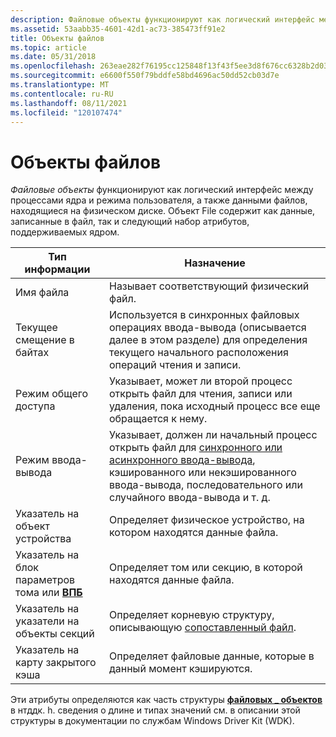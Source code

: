 ```yaml
---
description: Файловые объекты функционируют как логический интерфейс между процессами ядра и режима пользователя, а также данными файлов, находящиеся на физическом диске.
ms.assetid: 53aabb35-4601-42d1-ac73-385473ff91e2
title: Объекты файлов
ms.topic: article
ms.date: 05/31/2018
ms.openlocfilehash: 263eae282f76195cc125848f13f43f5ee3d8f676cc6328b2d03db443e6f1deec
ms.sourcegitcommit: e6600f550f79bddfe58bd4696ac50dd52cb03d7e
ms.translationtype: MT
ms.contentlocale: ru-RU
ms.lasthandoff: 08/11/2021
ms.locfileid: "120107474"
---
```

# <a name="file-objects"></a>Объекты файлов

*Файловые объекты* функционируют как логический интерфейс между процессами ядра и режима пользователя, а также данными файлов, находящиеся на физическом диске. Объект File содержит как данные, записанные в файл, так и следующий набор атрибутов, поддерживаемых ядром.



| Тип информации                                              | Назначение                                                                                                                                                                                         |
|---------------------------------------------------------------|-------------------------------------------------------------------------------------------------------------------------------------------------------------------------------------------------|
| Имя файла                                                     | Называет соответствующий физический файл.                                                                                                                                                          |
| Текущее смещение в байтах                                           | Используется в синхронных файловых операциях ввода-вывода (описывается далее в этом разделе) для определения текущего начального расположения операций чтения и записи.                                                          |
| Режим общего доступа                                                    | Указывает, может ли второй процесс открыть файл для чтения, записи или удаления, пока исходный процесс все еще обращается к нему.                                                           |
| Режим ввода-вывода                                                      | Указывает, должен ли начальный процесс открыть файл для [синхронного или асинхронного ввода-вывода](synchronous-and-asynchronous-i-o.md), кэшированного или некэшированного ввода-вывода, последовательного или случайного ввода-вывода и т. д. |
| Указатель на объект устройства                                      | Определяет физическое устройство, на котором находятся данные файла.                                                                                                                                        |
| Указатель на блок параметров тома или [ **ВПБ**](/windows-hardware/drivers/ddi/content/wdm/ns-wdm-_vpb) | Определяет том или секцию, в которой находятся данные файла.                                                                                                                                    |
| Указатель на указатели на объекты секций                            | Определяет корневую структуру, описывающую [сопоставленный файл](/windows/desktop/Memory/file-mapping).                                                                                                                  |
| Указатель на карту закрытого кэша                                  | Определяет файловые данные, которые в данный момент кэшируются.                                                                                                                                              |



 

Эти атрибуты определяются как часть структуры [**файловых \_ объектов**](/windows-hardware/drivers/ddi/content/wdm/ns-wdm-_file_object) в нтддк. h. сведения о длине и типах значений см. в описании этой структуры в документации по службам Windows Driver Kit (WDK).

 

 
